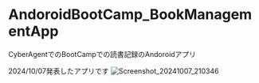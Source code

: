 # AndoroidBootCamp_BookManagementApp
CyberAgentでのBootCampでの読書記録のAndoroidアプリ

2024/10/07発表したアプリです
![Screenshot_20241007_210346](https://github.com/user-attachments/assets/9ad90f66-0e3e-4875-9629-eac2c2eb2fe4)
